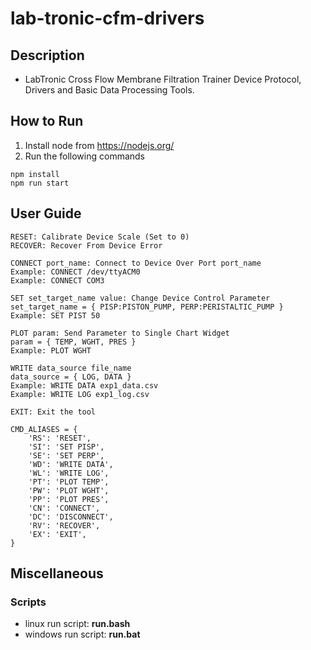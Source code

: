 # lab-tronic-cfm-drivers

## Description
- LabTronic Cross Flow Membrane Filtration Trainer Device Protocol, Drivers and Basic Data Processing Tools.

## How to Run
1. Install node from https://nodejs.org/
2. Run the following commands
```
npm install
npm run start
```

## User Guide
```
RESET: Calibrate Device Scale (Set to 0)
RECOVER: Recover From Device Error

CONNECT port_name: Connect to Device Over Port port_name
Example: CONNECT /dev/ttyACM0
Example: CONNECT COM3

SET set_target_name value: Change Device Control Parameter
set_target_name = { PISP:PISTON_PUMP, PERP:PERISTALTIC_PUMP }
Example: SET PIST 50

PLOT param: Send Parameter to Single Chart Widget
param = { TEMP, WGHT, PRES }
Example: PLOT WGHT

WRITE data_source file_name
data_source = { LOG, DATA }
Example: WRITE DATA exp1_data.csv
Example: WRITE LOG exp1_log.csv

EXIT: Exit the tool

CMD_ALIASES = {
    'RS': 'RESET',
    'SI': 'SET PISP',
    'SE': 'SET PERP',
    'WD': 'WRITE DATA',
    'WL': 'WRITE LOG',
    'PT': 'PLOT TEMP',
    'PW': 'PLOT WGHT',
    'PP': 'PLOT PRES',
    'CN': 'CONNECT',
    'DC': 'DISCONNECT',
    'RV': 'RECOVER',
    'EX': 'EXIT',
}
```

## Miscellaneous
### Scripts
- linux run script: <b>run.bash</b>
- windows run script: <b>run.bat</b>
